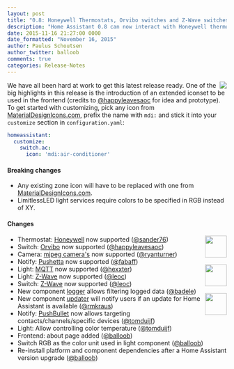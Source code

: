 ```yaml
---
layout: post
title: "0.8: Honeywell Thermostats, Orvibo switches and Z-Wave switches and lights "
description: "Home Assistant 0.8 can now interact with Honeywell thermostats, Orvibo switches and has improved Z-Wave support."
date: 2015-11-16 21:27:00 0000
date_formatted: "November 16, 2015"
author: Paulus Schoutsen
author_twitter: balloob
comments: true
categories: Release-Notes
---
```


<img src='/images/screenshots/custom-icons.png' style='float: right;' />We have all been hard at work to get this latest release ready. One of the big highlights in this release is the introduction of an extended iconset to be used in the frontend (credits to [@happyleavesaoc] for idea and prototype). To get started with customizing, pick any icon from [MaterialDesignIcons.com], prefix the name with `mdi:` and stick it into your `customize` section in `configuration.yaml`:

```yaml
homeassistant:
  customize:
    switch.ac:
      icon: 'mdi:air-conditioner'
```

#### Breaking changes

 - Any existing zone icon will have to be replaced with one from [MaterialDesignIcons.com].
 - LimitlessLED light services require colors to be specified in RGB instead of XY.

#### Changes

<img src='/images/supported_brands/honeywell.png' style='clear: right; border:none; box-shadow: none; float: right; margin-bottom: 16px;' height='50' /><img src='/images/supported_brands/orvibo.png' style='clear: right;  border:none; box-shadow: none; float: right; margin-bottom: 16px;' height='50' /><img src='/images/supported_brands/pushetta.png' style='clear: right; border:none; box-shadow: none; float: right; margin-bottom: 16px;' height='50' />

 * Thermostat: [Honeywell](/components/honeywell/) now supported ([@sander76])
 * Switch: [Orvibo](/components/switch.orvibo/) now supported ([@happyleavesaoc])
 * Camera: [mjpeg camera's](/components/camera.mjpeg/) now supported ([@ryanturner])
 * Notify: [Pushetta](/components/notify.pushetta/) now supported ([@fabaff])
 * Light: [MQTT](/components/light.mqtt/) now supported ([@hexxter])
 * Light: [Z-Wave](/components/zwave/) now supported ([@leoc])
 * Switch: [Z-Wave](/components/zwave/) now supported ([@leoc])
 * New component [logger](/components/logger/) allows filtering logged data ([@badele])
 * New component [updater](/components/updater/) will notify users if an update for Home Assistant is available ([@rmkraus])
 * Notify: [PushBullet](/components/notify.pushbullet/) now allows targeting contacts/channels/specific devices ([@tomduijf])
 * Light: Allow controlling color temperature ([@tomduijf])
 * Frontend: about page added ([@balloob])
 * Switch RGB as the color unit used in light component ([@balloob])
 * Re-install platform and component dependencies after a Home Assistant version upgrade ([@balloob])

[MaterialDesignIcons.com]: https://MaterialDesignIcons.com
[@sander76]: https://github.com/sander76
[@happyleavesaoc]: https://github.com/happyleavesaoc
[@ryanturner]: https://github.com/ryanturner
[@fabaff]: https://github.com/fabaff
[@hexxter]: https://github.com/hexxter
[@leoc]: https://github.com/leoc
[@badele]: https://github.com/badele
[@rmkraus]: https://github.com/rmkraus
[@tomduijf]: https://github.com/tomduijf
[@balloob]: https://github.com/balloob
